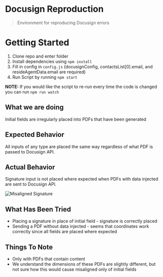 # Docusign Reproduction

> Environment for reproducing Docusign errors

# Getting Started

1. Clone repo and enter folder
1. Install dependencies using `npm install`
1. Fill in config in `config.js` (docusignConfig, contactsList[0].email, and resideAgentData.email are required)
1. Run Script by running `npm start`

**NOTE:** If you would like the script to re-run every time the code is changed you can run `npm run watch`

## What we are doing

Initial fields are irregularly placed into PDFs that have been generated
<!-- TODO: Add link to PDF that does not work -->

<!-- TODO: Add Image of good PDF -->


<!-- TODO: Point to docusign-simple.js file -->

## Expected Behavior
All inputs of any type are placed the same way regardless of what PDF is passed to Docusign API.


## Actual Behavior
Signature input is not placed where expected when PDFs with data injected are sent to Docusign API.

![Misaligned Signature](https://storage.googleapis.com/top-agent-prue-dev.appspot.com/docusign-repro/MisalignedSignature.png)

## What Has Been Tried
* Placing a signature in place of initial field - signature is correctly placed
* Sending a PDF without data injected - seems that coordinates work correctly since all fields are placed where expected

## Things To Note
* Only with PDFs that contain content
* We understand the dimensions of these PDFs are slightly different, but not sure how this would cause misaligned only of initial fields
